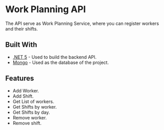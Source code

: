 # Work Planning API

The API serve as Work Planning Service, where you can register workers and their shifts.
 
## Built With
* [.NET 5](https://docs.microsoft.com/en-us/dotnet/core/dotnet-five) - Used to build the backend API.
* [Mongo](https://www.mongodb.com/) - Used as the database of the project.

## Features

* Add Worker.
* Add Shift.
* Get List of workers.
* Get Shifts by worker.
* Get Shifts by day.
* Remove worker.
* Remove shift.